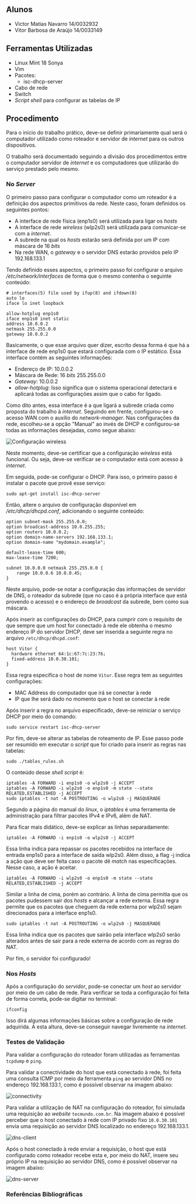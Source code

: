 ## Alunos

- Victor Matias Navarro 14/0032932
- Vitor Barbosa de Araújo 14/0033149

## Ferramentas Utilizadas
* Linux Mint 18 Sonya
* Vim
* Pacotes:
  * isc-dhcp-server
* Cabo de rede
* Switch
* _Script_ _shell_ para configurar as tabelas de IP

## Procedimento

Para o início do trabalho prático, deve-se definir primariamente qual será o computador utilizado como roteador e servidor de _internet_ para os outros dispositivos.

O trabalho será documentado seguindo a divisão dos procedimentos entre o computador servidor de _internet_ e os computadores que utilizarão do serviço prestado pelo mesmo.

### No _Server_

O primeiro passo para configurar o computador como um roteador é a definição dos aspectos primitivos da rede. Neste caso, foram definidos os seguintes pontos:

* A interface de rede física (enp1s0) será utilizada para ligar os _hosts_
* A interface de rede _wireless_ (wlp2s0) será utilizada para comunicar-se com a _internet_.
* A subrede na qual os _hosts_ estarão será definida por um IP com máscara de 16 _bits_
* Na rede WAN, o _gateway_ e o servidor DNS estarão providos pelo IP 192.168.133.1

Tendo definido esses aspectos, o primeiro passo foi configurar o arquivo _/etc/network/interfaces_ de forma que o mesmo contenha o seguinte conteúdo:

```shell
# interfaces(5) file used by ifup(8) and ifdown(8)
auto lo
iface lo inet loopback

allow-hotplug enp1s0
iface enp1s0 inet static
address 10.0.0.2
netmask 255.255.0.0
gateway 10.0.0.2

```

Basicamente, o que esse arquivo quer dizer, escrito dessa forma é que há a interface de rede enp1s0 que estará configurada com o IP estático. Essa interface contém as seguintes informações:
  * Endereço de IP: 10.0.0.2
  * Máscara de Rede: 16 _bits_ 255.255.0.0
  * _Gateway_: 10.0.0.2
  * _allow-hotplug_: Isso significa que o sistema operacional detectará e aplicará todas as configurações assim que o cabo for ligado.

Como dito antes, essa interface é a que ligará a subrede criada como proposta do trabalho à _internet_. Seguindo em frente, configurou-se o acesso WAN com o auxílio do _network-manager_. Nas configurações da rede, escolheu-se a opção "Manual" ao invés de DHCP e configurou-se todas as informações desejadas, como segue abaixo:

![Configuração _wireless_](wireless_manual.png)

Neste momento, deve-se certificar que a configuração _wireless_ está funcional. Ou seja, deve-se verificar se o computador está com acesso à _internet_.

Em seguida, pode-se configurar o DHCP. Para isso, o primeiro passo é instalar o pacote que provê esse serviço:

```shell
sudo apt-get install isc-dhcp-server
```

Então, altere o arquivo de configuração disponível em _/etc/dhcp/dhcpd.conf_, adicionando o seguinte conteúdo:

```
option subnet-mask 255.255.0.0;
option broadcast-address 10.0.255.255;
option routers 10.0.0.2;
option domain-name-servers 192.168.133.1;
option domain-name "mydomain.example";

default-lease-time 600;
max-lease-time 7200;

subnet 10.0.0.0 netmask 255.255.0.0 {
	range 10.0.0.6 10.0.0.45;
}
```

Neste arquivo, pode-se notar a configuração das informações de servidor de DNS, o roteador da subrede (que no caso é a própria interface que está provendo o acesso) e o endereço de _broadcast_ da subrede, bem como sua máscara.

Após inserir as configurações do DHCP, para cumprir com o requisito de que sempre que um host for conectado à rede ele obtenha o mesmo endereço IP do servidor DHCP, deve ser inserida a seguinte regra no arquivo `/etc/dhcp/dhcpd.conf`:

```shell
host Vitor {
  hardware ethernet 64:1c:67:7c:23:76;
  fixed-address 10.0.30.101;
}
```

Essa regra especifica o host de nome `Vitor`. Esse regra tem as seguintes configurações:

- MAC Address do computador que irá se conectar à rede
- IP que lhe será dado no momento que o host se conectar à rede

Após inserir a regra no arquivo especificado, deve-se  reiniciar o serviço DHCP por meio do comando:

```shell
sudo service restart isc-dhcp-server
```

Por fim, deve-se alterar as tabelas de roteamento de IP. Esse passo pode ser resumido em executar o _script_ que foi criado para inserir as regras nas tabelas:

```shell
sudo ./tables_rules.sh
```

O conteúdo desse _shell script_ é:

```shell
iptables -A FORWARD -i enp1s0 -o wlp2s0 -j ACCEPT
iptables -A FORWARD -i wlp2s0 -o enp1s0 -m state --state RELATED,ESTABLISHED -j ACCEPT
sudo iptables -t nat -A POSTROUTING -o wlp2s0 -j MASQUERADE
```

Segundo a página do manual do _linux_, o _iptables_ é uma ferramenta de administração para filtrar pacotes IPv4 e IPv6, além de NAT.

Para ficar mais didático, deve-se explicar as linhas separadamente:

```
iptables -A FORWARD -i enp1s0 -o wlp2s0 -j ACCEPT
```

Essa linha indica para repassar os pacotes recebidos na interface de entrada enp1s0 para a interface de saída wlp2s0. Além disso, a flag -j indica a ação que deve ser feita caso o pacote dê _match_ nas especificações. Nesse caso, a ação é aceitar.

```
iptables -A FORWARD -i wlp2s0 -o enp1s0 -m state --state RELATED,ESTABLISHED -j ACCEPT
```

Similar a linha de cima, porém ao contrário. A linha de cima permitia que os pacotes pudessem sair dos _hosts_ e alcançar a rede externa. Essa regra permite que os pacotes que cheguem da rede externa por wlp2s0 sejam direcionados para a interface enp1s0.


```
sudo iptables -t nat -A POSTROUTING -o wlp2s0 -j MASQUERADE
```

Essa linha indica que os pacotes que sairão pela interface wlp2s0 serão alterados antes de sair para a rede externa de acordo com as regras do NAT.

Por fim, o servidor foi configurado!

### Nos _Hosts_

Após a configuração do _servidor_, pode-se conectar um _host_ ao servidor por meio de um cabo de rede. Para verificar se toda a configuração foi feita de forma correta, pode-se digitar no terminal:

```
ifconfig
```

Isso dirá algumas informações básicas sobre a configuração de rede adquirida. A esta altura, deve-se conseguir navegar livremente na _internet_.

### Testes de Validação

Para validar a configuração do roteador foram utilizadas as ferramentas `tcpdump` e `ping`.

Para validar a conectividade do host que está conectado à rede, foi feita uma consulta ICMP por meio da ferramenta `ping` ao servidor DNS no endereço 192.168.133.1, como é possível observar na imagem abaixo:

![connectivity](connectivity.png)

Para validar a utilização de NAT na configuração do roteador, foi simulada uma requisição ao _website_ `tecmundo.com.br`. Na imagem abaixo é possível perceber que o host conectado à rede com IP privado fixo `10.0.30.101` envia uma requisição ao servidor DNS localizado no endereço 192.168.133.1.

![dns-client](dns-client.png)

Após o host conectado à rede enviar a requisição, o host que está configurado como roteador recebe esta e, por meio do NAT, insere seu próprio IP na requisição ao servidor DNS, como é possível observar na imagem abaixo:

![dns-server](dns-server.png)

### Referências Bibliográficas
